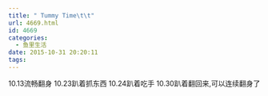 ```yaml
---
title: " Tummy Time\t\t"
url: 4669.html
id: 4669
categories:
  - 鱼里生活
date: 2015-10-31 20:20:11
tags:
---
```


10.13流畅翻身 
10.23趴着抓东西 
10.24趴着吃手 
10.30趴着翻回来,可以连续翻身了